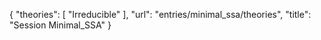 {
    "theories": [
        "Irreducible"
    ],
    "url": "entries/minimal_ssa/theories",
    "title": "Session Minimal_SSA"
}